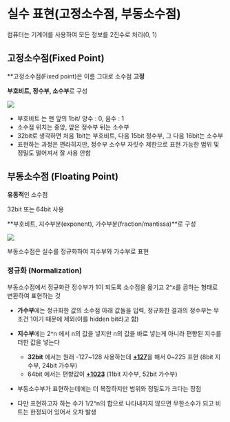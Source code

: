 # 실수 표현(고정소수점, 부동소수점)

컴퓨터는 기계어를 사용하여 모든 정보를 2진수로 처리(0, 1)


## 고정소수점(Fixed Point)

**고정소수점(Fixed point)은 이름 그대로 소수점 **고정**

**부호비트, 정수부, 소수부**로 구성

![](https://user-images.githubusercontent.com/66757141/207578670-0d013e5e-103f-413e-9641-00424648466b.png)
- 부호비트 는 맨 앞의 1bit/ 양수 : 0, 음수 : 1
- 소수점 위치는 중앙, 앞은 정수부 뒤는 소수부
- 32bit로 생각하면 처음 1bit는 부호비트, 다음 15bit 정수부, 그 다음 16bit는 소수부
- 표현하는 과정은 편라히지만, 정수부 소수부 자릿수 제한으로 표현 가능한 범위 및 정밀도 떨어져서 잘 사용 안함


## 부동소수점 (Floating Point)

**유동적**인 소수점

32bit 또는 64bit 사용

**부호비트, 지수부분(exponent), 가수부분(fraction/mantissa)**로 구성

![](https://user-images.githubusercontent.com/66757141/207578698-d908f5eb-2ce8-4866-b7ae-3f81eaa3bed0.png)

부동소수점은 실수를 정규화하여 지수부와 가수부로 표현

### 정규화  (Normalization)

부동소수점에서 정규화란 정수부가 1이 되도록 소수점을 옮기고 2^x를 곱하는 형태로 변환하여 표현하는 것

- **가수부**에는 정규화한 값의 소수점 아래 값들을 입력, 정규화한 결과의 정수부는 무조건 1이기 때문에 제외(이를 hidden bit라고 함)
- **지수부**에는 2^n 에서 n의 값을 넣지만 n의 값을 바로 넣는게 아니라 편향된 지수를 더한 값을 넣는다 

    - **32bit** 에서는 원래 -127~128 사용하는데 <U>**+127**</U>을 해서 0~225 표현 (8bit 지수부, 24bit 가수부)
    - 64bit 에서는 편향값이 **<U>+1023**</U> (11bit 지수부, 52bit 가수부)
- 부동소수부가 표현하는데에는 더 복잡하지만 범위와 정밀도가 크다는 장점 
- 다만 표현하고자 하는 수가 1/2^n의 합으로 나타내지지 않으면 무한소수가 되고 비트는 한정되어 있어서 오차 발생
